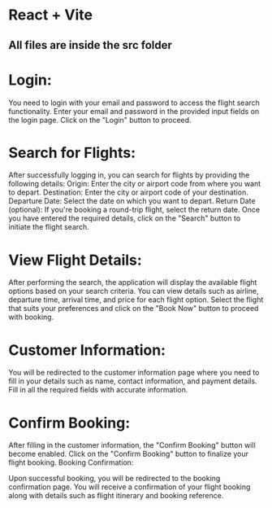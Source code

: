# React + Vite
## All files are inside the src folder
# Login:

You need to login with your email and password to access the flight search functionality.
Enter your email and password in the provided input fields on the login page.
Click on the "Login" button to proceed.

# Search for Flights:
 After successfully logging in, you can search for flights by providing the following details:
Origin: Enter the city or airport code from where you want to depart.
Destination: Enter the city or airport code of your destination.
Departure Date: Select the date on which you want to depart.
Return Date (optional): If you're booking a round-trip flight, select the return date.
Once you have entered the required details, click on the "Search" button to initiate the flight search.

# View Flight Details:
After performing the search, the application will display the available flight options based on your search criteria.
You can view details such as airline, departure time, arrival time, and price for each flight option.
Select the flight that suits your preferences and click on the "Book Now" button to proceed with booking.

# Customer Information:
You will be redirected to the customer information page where you need to fill in your details such as name, contact information, and payment details.
Fill in all the required fields with accurate information.

# Confirm Booking:
After filling in the customer information, the "Confirm Booking" button will become enabled.
Click on the "Confirm Booking" button to finalize your flight booking.
Booking Confirmation:

Upon successful booking, you will be redirected to the booking confirmation page.
You will receive a confirmation of your flight booking along with details such as flight itinerary and booking reference.

